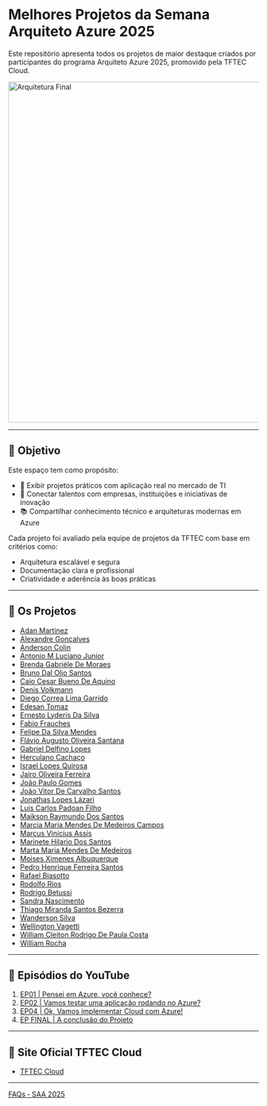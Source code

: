 # Melhores Projetos da Semana Arquiteto Azure 2025

Este repositório apresenta todos os projetos de maior destaque criados por participantes do programa Arquiteto Azure 2025, promovido pela TFTEC Cloud.

<img width="686" alt="Arquitetura Final" src="https://github.com/user-attachments/assets/9d9586f7-ec6e-4600-9482-813f48eae088" />

---

## 🎯 Objetivo

Este espaço tem como propósito:

- 📌 Exibir projetos práticos com aplicação real no mercado de TI  
- 🤝 Conectar talentos com empresas, instituições e iniciativas de inovação  
- 📚 Compartilhar conhecimento técnico e arquiteturas modernas em Azure  

Cada projeto foi avaliado pela equipe de projetos da TFTEC com base em critérios como:

- Arquitetura escalável e segura  
- Documentação clara e profissional  
- Criatividade e aderência às boas práticas

---

## 📝 Os Projetos

- [Adan Martinez](https://github.com/TFTEC/Projetos-SAA/blob/main/Adan%20Martinez-SAA.pdf{:target="_blank"})
- [Alexandre Gonçalves](https://github.com/TFTEC/Projetos-SAA/blob/main/Alexandre%20Gon%C3%A7alves-SAA.pdf{:target="_blank"})
- [Anderson Colin](https://github.com/TFTEC/Projetos-SAA/blob/main/Anderson%20Colin-SAA.pdf{:target="_blank"})
- [Antonio M Luciano Junior](https://github.com/TFTEC/Projetos-SAA/blob/main/Antonio%20M%20Luciano%20Junior-SAA.pdf{:target="_blank"})
- [Brenda Gabriéle De Moraes](https://github.com/TFTEC/Projetos-SAA/blob/main/Brenda%20Gabri%C3%A9le%20De%20Moraes-SAA.pdf{:target="_blank"})
- [Bruno Dal Olio Santos](https://github.com/TFTEC/Projetos-SAA/blob/main/Bruno%20Dal%20Olio%20Santos-SAA.pdf{:target="_blank"})
- [Caio Cesar Bueno De Aquino](https://github.com/TFTEC/Projetos-SAA/blob/main/Caio%20Cesar%20Bueno%20De%20Aquino-SAA.pdf{:target="_blank"})
- [Denis Volkmann](https://github.com/TFTEC/Projetos-SAA/blob/main/Denis%20Volkmann-SAA.pdf{:target="_blank"})
- [Diego Correa Lima Garrido](https://github.com/TFTEC/Projetos-SAA/blob/main/Diego%20Correa%20Lima%20Garrido-SAA.pdf{:target="_blank"})
- [Edesan Tomaz](https://github.com/TFTEC/Projetos-SAA/blob/main/Edesan%20Tomaz-SAA.pdf{:target="_blank"})
- [Ernesto Lyderis Da Silva](https://github.com/TFTEC/Projetos-SAA/blob/main/Ernesto%20Lyderis%20Da%20Silva-SAA.pdf{:target="_blank"})
- [Fabio Frauches](https://github.com/TFTEC/Projetos-SAA/blob/main/Fabio%20Frauches-SAA.pdf{:target="_blank"})
- [Felipe Da Silva Mendes](https://github.com/TFTEC/Projetos-SAA/blob/main/Felipe%20Da%20Silva%20Mendes-SAA.pdf{:target="_blank"})
- [Flávio Augusto Oliveira Santana](https://github.com/TFTEC/Projetos-SAA/blob/main/Fl%C3%A1vio%20Augusto%20Oliveira%20Santana-SAA.pdf{:target="_blank"})
- [Gabriel Delfino Lopes](https://github.com/TFTEC/Projetos-SAA/blob/main/Gabriel%20Delfino%20Lopes-SAA.pdf{:target="_blank"})
- [Herculano Cachaço](https://github.com/TFTEC/Projetos-SAA/blob/main/Herculano%20Cacha%C3%A7o-SAA.pdf{:target="_blank"})
- [Israel Lopes Quirosa](https://github.com/TFTEC/Projetos-SAA/blob/main/Israel%20Lopes%20Quirosa-SAA.pdf{:target="_blank"})
- [Jairo Oliveira Ferreira](https://github.com/TFTEC/Projetos-SAA/blob/main/Jairo%20Oliveira%20Ferreira-SAA.pdf{:target="_blank"})
- [João Paulo Gomes](https://github.com/TFTEC/Projetos-SAA/blob/main/Jo%C3%A3o%20Paulo%20Gomes-SAA.pdf{:target="_blank"})
- [João Vitor De Carvalho Santos](https://github.com/TFTEC/Projetos-SAA/blob/main/Jo%C3%A3o%20Vitor%20De%20Carvalho%20Santos-SAA.pdf{:target="_blank"})
- [Jonathas Lopes Lázari](https://github.com/TFTEC/Projetos-SAA/blob/main/Jonathas%20Lopes%20L%C3%A1zari-SAA.pdf{:target="_blank"})
- [Luis Carlos Padoan Filho](https://github.com/TFTEC/Projetos-SAA/blob/main/Luis%20Carlos%20Padoan%20Filho-SAA.pdf{:target="_blank"})
- [Maikson Raymundo Dos Santos](https://github.com/TFTEC/Projetos-SAA/blob/main/Maikson%20Raymundo%20Dos%20Santos-SAA.pdf{:target="_blank"})
- [Marcia Maria Mendes De Medeiros Campos](https://github.com/TFTEC/Projetos-SAA/blob/main/Marcia%20Maria%20Mendes%20De%20Medeiros%20Campos-SAA.pdf{:target="_blank"})
- [Marcus Vinícius Assis](https://github.com/TFTEC/Projetos-SAA/blob/main/Marcus%20Vin%C3%ADcius%20Assis-SAA.pdf{:target="_blank"})
- [Marinete Hilario Dos Santos](https://github.com/TFTEC/Projetos-SAA/blob/main/Marinete%20Hilario%20Dos%20Santos-SAA.pdf{:target="_blank"})
- [Marta Maria Mendes De Medeiros](https://github.com/TFTEC/Projetos-SAA/blob/main/Marta%20Maria%20Mendes%20De%20Medeiros-SAA.pdf{:target="_blank"})
- [Moises Ximenes Albuquerque](https://github.com/TFTEC/Projetos-SAA/blob/main/Moises%20Ximenes%20Albuquerque-SAA.pdf{:target="_blank"})
- [Pedro Henrique Ferreira Santos](https://github.com/TFTEC/Projetos-SAA/blob/main/Pedro%20Henrique%20Ferreira%20Santos-SAA.pdf{:target="_blank"})
- [Rafael Biasotto](https://github.com/TFTEC/Projetos-SAA/blob/main/Rafael%20Biasotto-SAA.pdf{:target="_blank"})
- [Rodolfo Rios](https://github.com/TFTEC/Projetos-SAA/blob/main/Rodolfo%20Rios-SAA.pdf{:target="_blank"})
- [Rodrigo Betussi](https://github.com/TFTEC/Projetos-SAA/blob/main/Rodrigo%20Betussi-SAA.pdf{:target="_blank"})
- [Sandra Nascimento](https://github.com/TFTEC/Projetos-SAA/blob/main/Sandra%20Nascimento-SAA.pdf{:target="_blank"})
- [Thiago Miranda Santos Bezerra](https://github.com/TFTEC/Projetos-SAA/blob/main/Thiago%20Miranda%20Santos%20Bezerra-SAA.pdf{:target="_blank"})
- [Wanderson Silva](https://github.com/TFTEC/Projetos-SAA/blob/main/Wanderson%20Silva-SAA.pdf{:target="_blank"})
- [Wellington Vagetti](https://github.com/TFTEC/Projetos-SAA/blob/main/Wellington%20Vagetti-SAA.pdf{:target="_blank"})
- [William Cleiton Rodrigo De Paula Costa](https://github.com/TFTEC/Projetos-SAA/blob/main/William%20Cleiton%20Rodrigo%20De%20Paula%20Costa-SAA.pdf{:target="_blank"})
- [William Rocha](https://github.com/TFTEC/Projetos-SAA/blob/main/William%20Rocha-SAA.pdf{:target="_blank"})

---
## 🎥 Episódios do YouTube

1. [EP01 | Pensei em Azure, você conhece?](https://youtu.be/DiGPv1utIUw{:target="_blank"})
2. [EP02 | Vamos testar uma aplicação rodando no Azure?](https://www.youtube.com/watch?v=FqSWBjggGDI&t=75s{:target="_blank"})
3. [EP04 | Ok, Vamos implementar Cloud com Azure!](https://youtu.be/mO0nJ5EaPws{:target="_blank"})
4. [EP FINAL | A conclusão do Projeto](https://youtu.be/QuKGUriTCvE{:target="_blank"})

---

## 🔗 Site Oficial TFTEC Cloud

- [TFTEC Cloud](https://www.tftec.com.br{:target="_blank"})

---

[FAQs ‐ SAA 2025](https://github.com/TFTEC/saa-2025/wiki/FAQs-%E2%80%90-SAA-2025{:target="_blank"})
